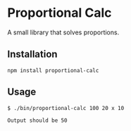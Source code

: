 Proportional Calc
=========

A small library that solves proportions.

## Installation

  `npm install proportional-calc`

## Usage
```
$ ./bin/proportional-calc 100 20 x 10
    
Output should be 50
```